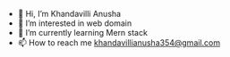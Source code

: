 - 👋 Hi, I’m Khandavilli Anusha
- 👀 I’m interested in web domain
- 🌱 I’m currently learning Mern stack
- 📫 How to reach me khandavillianusha354@gmail.com



